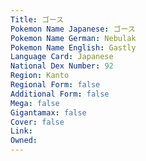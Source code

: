 ```yaml
---
﻿Title: ゴース
Pokemon Name Japanese: ゴース
Pokemon Name German: Nebulak
Pokemon Name English: Gastly
Language Card: Japanese
National Dex Number: 92
Region: Kanto
Regional Form: false
Additional Form: false
Mega: false
Gigantamax: false
Cover: false
Link: 
Owned: 
---
```

